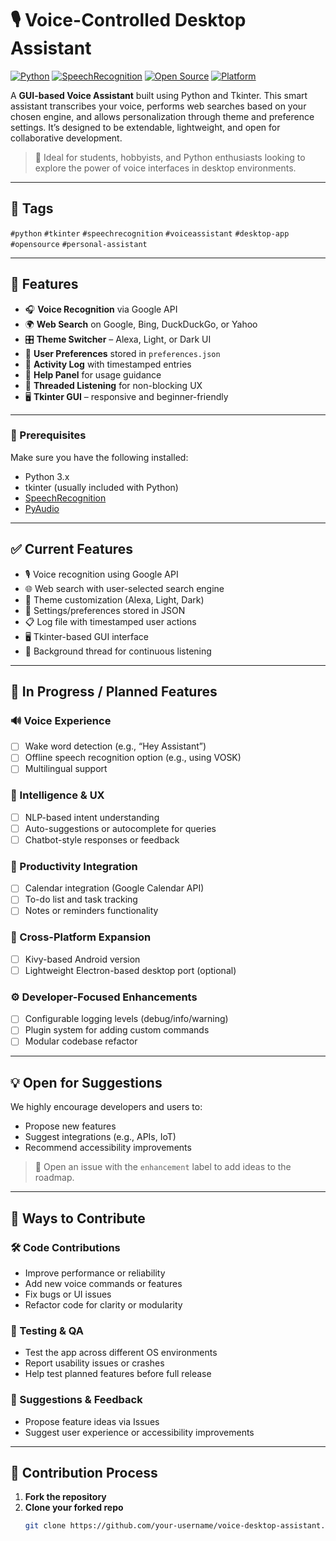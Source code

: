 # 🎙️ Voice-Controlled Desktop Assistant

[![Python](https://img.shields.io/badge/Python-3.x-blue.svg)](https://www.python.org/)
[![SpeechRecognition](https://img.shields.io/badge/SpeechRecognition-enabled-green)](https://pypi.org/project/SpeechRecognition/)
[![Open Source](https://img.shields.io/badge/license-MIT-brightgreen.svg)](LICENSE)
[![Platform](https://img.shields.io/badge/platform-Windows%20%7C%20Linux-lightgrey)]()

A **GUI-based Voice Assistant** built using Python and Tkinter. This smart assistant transcribes your voice, performs web searches based on your chosen engine, and allows personalization through theme and preference settings. It’s designed to be extendable, lightweight, and open for collaborative development.

> 🚀 Ideal for students, hobbyists, and Python enthusiasts looking to explore the power of voice interfaces in desktop environments.

---

## 🔖 Tags  
`#python` `#tkinter` `#speechrecognition` `#voiceassistant` `#desktop-app` `#opensource` `#personal-assistant`

---

## 🧩 Features

- 🎧 **Voice Recognition** via Google API  
- 🌍 **Web Search** on Google, Bing, DuckDuckGo, or Yahoo  
- 🎛️ **Theme Switcher** – Alexa, Light, or Dark UI  
- 🧠 **User Preferences** stored in `preferences.json`  
- 🧾 **Activity Log** with timestamped entries  
- 📖 **Help Panel** for usage guidance  
- 🧵 **Threaded Listening** for non-blocking UX  
- 🖥️ **Tkinter GUI** – responsive and beginner-friendly

---

### 🔧 Prerequisites

Make sure you have the following installed:

- Python 3.x
- tkinter (usually included with Python)
- [SpeechRecognition](https://pypi.org/project/SpeechRecognition/)
- [PyAudio](https://people.csail.mit.edu/hubert/pyaudio/)

---

## ✅ Current Features

- 🎙️ Voice recognition using Google API
- 🌐 Web search with user-selected search engine
- 🎨 Theme customization (Alexa, Light, Dark)
- 🧠 Settings/preferences stored in JSON
- 📋 Log file with timestamped user actions
- 🖥️ Tkinter-based GUI interface
- 🧵 Background thread for continuous listening

---

## 🚀 In Progress / Planned Features

### 🔊 Voice Experience
- [ ] Wake word detection (e.g., “Hey Assistant”)
- [ ] Offline speech recognition option (e.g., using VOSK)
- [ ] Multilingual support

### 🧠 Intelligence & UX
- [ ] NLP-based intent understanding
- [ ] Auto-suggestions or autocomplete for queries
- [ ] Chatbot-style responses or feedback

### 📅 Productivity Integration
- [ ] Calendar integration (Google Calendar API)
- [ ] To-do list and task tracking
- [ ] Notes or reminders functionality

### 📱 Cross-Platform Expansion
- [ ] Kivy-based Android version
- [ ] Lightweight Electron-based desktop port (optional)

### ⚙️ Developer-Focused Enhancements
- [ ] Configurable logging levels (debug/info/warning)
- [ ] Plugin system for adding custom commands
- [ ] Modular codebase refactor

---

## 💡 Open for Suggestions

We highly encourage developers and users to:
- Propose new features
- Suggest integrations (e.g., APIs, IoT)
- Recommend accessibility improvements

> 📢 Open an issue with the `enhancement` label to add ideas to the roadmap.

---

## 🧰 Ways to Contribute

### 🛠️ Code Contributions
- Improve performance or reliability
- Add new voice commands or features
- Fix bugs or UI issues
- Refactor code for clarity or modularity

### 🧪 Testing & QA
- Test the app across different OS environments
- Report usability issues or crashes
- Help test planned features before full release

### 💬 Suggestions & Feedback
- Propose feature ideas via Issues
- Suggest user experience or accessibility improvements

---

## 🧾 Contribution Process

1. **Fork the repository**
2. **Clone your forked repo**
   ```bash
   git clone https://github.com/your-username/voice-desktop-assistant.git
